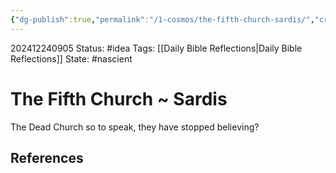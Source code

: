 ```yaml
---
{"dg-publish":true,"permalink":"/1-cosmos/the-fifth-church-sardis/","created":"2025-01-22T11:17:14.028-05:00","updated":"2025-02-13T01:18:48.685-05:00"}
---
```


202412240905
Status: #idea
Tags: [[Daily Bible Reflections\|Daily Bible Reflections]]
State: #nascient
# The Fifth Church ~ Sardis

The Dead Church so to speak, they have stopped believing? 

## References

